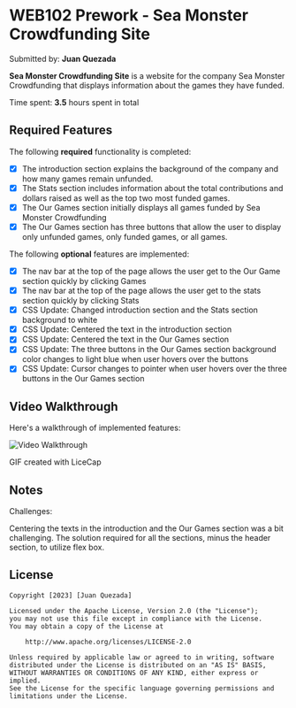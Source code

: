 # WEB102 Prework - Sea Monster Crowdfunding Site

Submitted by: **Juan Quezada**

**Sea Monster Crowdfunding Site** is a website for the company Sea Monster Crowdfunding that displays information about the games they have funded.

Time spent: **3.5** hours spent in total

## Required Features

The following **required** functionality is completed:

* [x] The introduction section explains the background of the company and how many games remain unfunded.
* [x] The Stats section includes information about the total contributions and dollars raised as well as the top two most funded games.
* [x] The Our Games section initially displays all games funded by Sea Monster Crowdfunding
* [x] The Our Games section has three buttons that allow the user to display only unfunded games, only funded games, or all games.

The following **optional** features are implemented:

* [x] The nav bar at the top of the page allows the user get to the Our Game section quickly by clicking Games
* [x] The nav bar at the top of the page allows the user get to the stats section quickly by clicking Stats
* [x] CSS Update: Changed introduction section and the Stats section background to white
* [x] CSS Update: Centered the text in the introduction section
* [x] CSS Update: Centered the text in the Our Games section
* [x] CSS Update: The three buttons in the Our Games section background color changes to light blue when user hovers over the buttons
* [x] CSS Update: Cursor changes to pointer when user hovers over the three buttons in the Our Games section

## Video Walkthrough

Here's a walkthrough of implemented features:

![Video Walkthrough](https://i.imgur.com/8YGKNdH.gif)

<!-- Replace this with whatever GIF tool you used! -->
GIF created with LiceCap
<!-- Recommended tools:
[Kap](https://getkap.co/) for macOS
[ScreenToGif](https://www.screentogif.com/) for Windows
[peek](https://github.com/phw/peek) for Linux. -->

## Notes

Challenges: 

Centering the texts in the introduction and the Our Games section was a bit challenging. The solution required for all the sections, minus the header section, to utilize flex box. 


## License

    Copyright [2023] [Juan Quezada]

    Licensed under the Apache License, Version 2.0 (the "License");
    you may not use this file except in compliance with the License.
    You may obtain a copy of the License at

        http://www.apache.org/licenses/LICENSE-2.0

    Unless required by applicable law or agreed to in writing, software
    distributed under the License is distributed on an "AS IS" BASIS,
    WITHOUT WARRANTIES OR CONDITIONS OF ANY KIND, either express or implied.
    See the License for the specific language governing permissions and
    limitations under the License.
